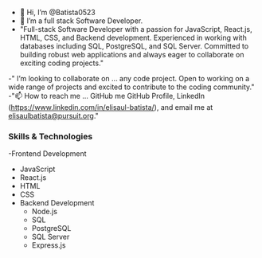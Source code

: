- 👋 Hi, I’m @Batista0523
- 👀 I’m  a full stack Software Developer.
- "Full-stack Software Developer with a passion for JavaScript, React.js, HTML, CSS, and Backend development. Experienced in working with databases including SQL, PostgreSQL, and SQL Server. Committed to building robust web applications and always eager to collaborate on exciting coding projects."

  
-" I’m looking to collaborate on ... any code project. Open to working on a wide range of projects and excited to contribute to the coding community."
-"📫 How to reach me ... GitHub me GitHub Profile, LinkedIn (https://www.linkedin.com/in/elisaul-batista/), and email me at elisaulbatista@pursuit.org."

### Skills & Technologies
-Frontend Development
  - JavaScript
  - React.js
  - HTML
  - CSS
- Backend Development
  - Node.js
  - SQL
  - PostgreSQL
  - SQL Server
  - Express.js
